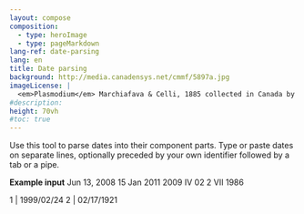 ```yaml
---
layout: compose
composition:
  - type: heroImage
  - type: pageMarkdown
lang-ref: date-parsing
lang: en
title: Date parsing
background: http://media.canadensys.net/cmmf/5897a.jpg
imageLicense: |
  <em>Plasmodium</em> Marchiafava & Celli, 1885 collected in Canada by McNeil, Raymond, [Cercle des Mycologues de Montréal](https://www.gbif.org/occurrence/1135067379)
#description:
height: 70vh
#toc: true
---
```


Use this tool to parse dates into their component parts. Type or paste dates on separate lines, optionally preceded by your own identifier followed by a tab or a pipe. 

**Example input** 
Jun 13, 2008 
15 Jan 2011 
2009 IV 02 
2 VII 1986 
 
1 | 1999/02/24 
2 | 02/17/1921

<div id="app-container"></div>
 
 <script>
// Get a reference to the app container
const appContainer = document.getElementById('app-container');

// API endpoint URL
const apiUrl = 'http://data.canadensys.net/tools/dates.json';

// Fetch data from the API
fetch(apiUrl)
  .then(response => response.json())
  .then(data => {
    // Process the data and update the app container's content
    appContainer.innerHTML = `<h2>${data.title}</h2><p>${data.description}</p>`;
  })
  .catch(error => {
    console.error('Error fetching data:', error);
  });
</script>
